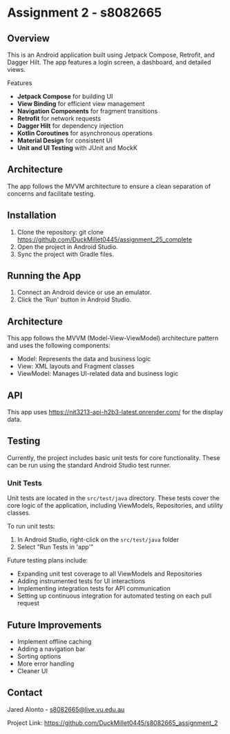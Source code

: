 # Assignment 2 - s8082665

## Overview

This is an Android application built using Jetpack Compose, Retrofit, and Dagger Hilt. The app features a login screen, a dashboard, and detailed views.

Features

- **Jetpack Compose** for building UI
- **View Binding** for efficient view management
- **Navigation Components** for fragment transitions
- **Retrofit** for network requests
- **Dagger Hilt** for dependency injection
- **Kotlin Coroutines** for asynchronous operations
- **Material Design** for consistent UI
- **Unit and UI Testing** with JUnit and MockK

## Architecture

The app follows the MVVM architecture to ensure a clean separation of concerns and facilitate testing.

## Installation

1. Clone the repository: git clone https://github.com/DuckMillet0445/assignment_25_complete
2. Open the project in Android Studio.
3. Sync the project with Gradle files.

## Running the App
1. Connect an Android device or use an emulator.
2. Click the 'Run' button in Android Studio.

## Architecture
This app follows the MVVM (Model-View-ViewModel) architecture pattern and uses the following components:
- Model: Represents the data and business logic
- View: XML layouts and Fragment classes
- ViewModel: Manages UI-related data and business logic

## API
This app uses https://nit3213-api-h2b3-latest.onrender.com/ for the display data.

## Testing

Currently, the project includes basic unit tests for core functionality. These can be run using the standard Android Studio test runner.

### Unit Tests

Unit tests are located in the `src/test/java` directory. These tests cover the core logic of the application, including ViewModels, Repositories, and utility classes.

To run unit tests:

1. In Android Studio, right-click on the `src/test/java` folder
2. Select "Run Tests in 'app'"

Future testing plans include:
- Expanding unit test coverage to all ViewModels and Repositories
- Adding instrumented tests for UI interactions
- Implementing integration tests for API communication
- Setting up continuous integration for automated testing on each pull request

## Future Improvements
- Implement offline caching
- Adding a navigation bar
- Sorting options
- More error handling
- Cleaner UI

## Contact
Jared Alonto - s8082665@live.vu.edu.au

Project Link: https://github.com/DuckMillet0445/s8082665_assignment_2
